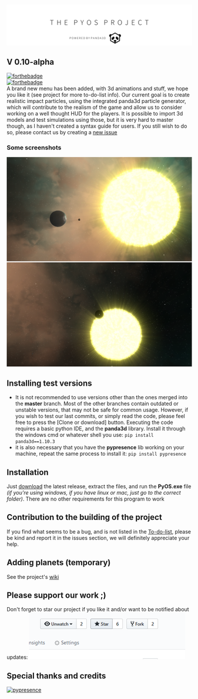 ![banner](alternate_pyos_banner.png)
## V 0.10-alpha
[![forthebadge](https://forthebadge.com/images/badges/made-with-python.svg)](https://forthebadge.com)<br>
[![forthebadge](https://forthebadge.com/images/badges/does-not-contain-treenuts.svg)](https://forthebadge.com)<br>
A brand new menu has been added, with 3d animations and stuff, we hope you like it (see project for more to-do-list info). 
Our current goal is to create realistic impact particles, using the integrated panda3d particle generator, which will contribute to the realism of the game and allow us to consider working on a well thought HUD for the players.
It is possible to import 3d models and test simulations using those, but it is very hard to master though, as I haven't created a syntax guide for users. If you still wish to do so, please contact us by creating a [new issue](https://github.com/the-fancy-corporation/The-PyOS-Project/issues/new/choose)

### Some screenshots
![here is the current scenery](Screenshots/Scrnshot_5.png)
![Some other cool shots](Screenshots/Scrnshot_6.png)

## Installing test versions
- It is not recommended to use versions other than the ones merged into the **master** branch. Most of the other branches contain outdated or unstable versions, that may not be safe for common usage. However, if you wish to test our last commits, or simply read the code, please feel free to press the [Clone or download] button. Executing the code requires a basic python IDE, and the **panda3d** library.
Install it through the windows cmd or whatever shell you use:
`pip install panda3d==1.10.3`
- it is also necessary that you have the **pypresence** lib working on your machine, repeat the same process to install it:
`pip install pypresence`
## Installation
Just [download](https://github.com/the-fancy-corporation/The-PyOS-Project/releases/download/v0.10-alpha/PyOS-0.10-alpha.zip) the latest release, extract the files, and run the **PyOS.exe** file *(if you're using windows, if you have linux or mac, just go to the correct folder)*.
There are no other requirements for this program to work

## Contribution to the building of the project
If you find what seems to be a bug, and is not listed in the [To-do-list](https://github.com/the-fancy-corporation/The-PyOS-Project/projects/1), please be kind and report it in the issues section, we will definitely appreciate your help.

## Adding planets (temporary)
See the project's [wiki](https://github.com/the-fancy-corporation/The-PyOS-Project/wiki)
## Please support our work ;)
Don't forget to star our project if you like it and/or want to be notified about updates:
![pic](star_project.png)

## Special thanks and credits
[![pypresence](https://img.shields.io/badge/using-pypresence-00bb88.svg?style=for-the-badge&logo=discord&logoWidth=20)](https://github.com/qwertyquerty/pypresence)
